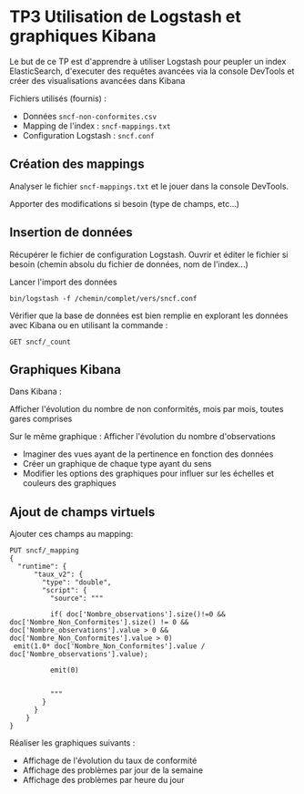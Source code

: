 # TP3 Utilisation de Logstash et graphiques Kibana

Le but de ce TP est d'apprendre à utiliser Logstash pour peupler un index ElasticSearch, d'executer des requêtes avancées via la console DevTools et créer des visualisations avancées dans Kibana

Fichiers utilisés (fournis) :

* Données `sncf-non-conformites.csv`
* Mapping de l'index : `sncf-mappings.txt`
* Configuration Logstash : `sncf.conf`

## Création des mappings

Analyser le fichier `sncf-mappings.txt` et le jouer dans la console DevTools.

Apporter des modifications si besoin (type de champs, etc...)

## Insertion de données

Récupérer le fichier de configuration Logstash. Ouvrir et éditer le fichier si besoin (chemin absolu du fichier de données, nom de l'index...)

Lancer l'import des données 

`bin/logstash -f /chemin/complet/vers/sncf.conf`

Vérifier que la base de données est bien remplie en explorant les données avec Kibana ou en utilisant la commande :

```
GET sncf/_count
```

## Graphiques Kibana

Dans Kibana :

Afficher l'évolution du nombre de non conformités, mois par mois, toutes gares comprises

Sur le même graphique :
Afficher l'évolution du nombre d'observations

* Imaginer des vues ayant de la pertinence en fonction des données
* Créer un graphique de chaque type ayant du sens
* Modifier les options des graphiques pour influer sur les échelles et couleurs des graphiques

## Ajout de champs virtuels

Ajouter ces champs au mapping: 

```
PUT sncf/_mapping
{
  "runtime": {
      "taux_v2": {
        "type": "double",
        "script": {
          "source": """

          if( doc['Nombre_observations'].size()!=0 && doc['Nombre_Non_Conformites'].size() != 0 && doc['Nombre_observations'].value > 0 && doc['Nombre_Non_Conformites'].value > 0)
 emit(1.0* doc['Nombre_Non_Conformites'].value / doc['Nombre_observations'].value);

          emit(0)


          """
        }
      }
    }
}
```

Réaliser les graphiques suivants :

- Affichage de l'évolution du taux de conformité
- Affichage des problèmes par jour de la semaine
- Affichage des problèmes par heure du jour



